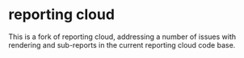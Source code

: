 reporting cloud
==============

This is a fork of reporting cloud, addressing a number of issues with rendering and sub-reports in the current reporting cloud code base.
